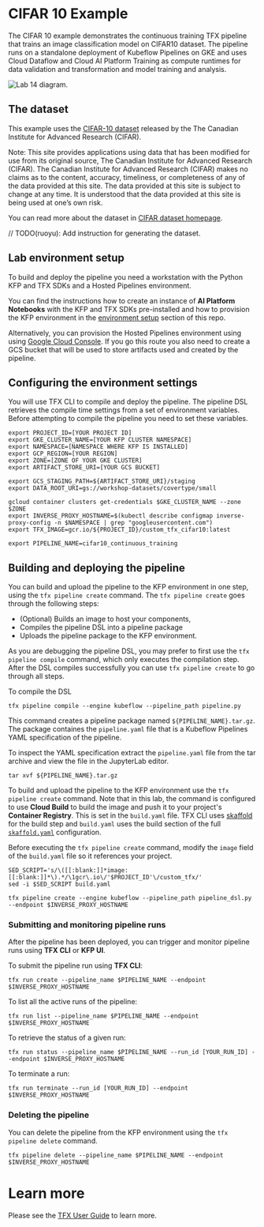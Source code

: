 # CIFAR 10 Example

The CIFAR 10 example demonstrates the continuous training TFX pipeline that trains an image classification model on CIFAR10 dataset. The pipeline runs on a standalone deployment of Kubeflow Pipelines on GKE and uses Cloud Dataflow and Cloud AI Platform Training as compute runtimes for data validation and transformation and model training and analysis. 

![Lab 14 diagram](/images/lab-14-diagram.png).



## The dataset

This example uses the
[CIFAR-10 dataset](https://www.cs.toronto.edu/~kriz/cifar.html) released by the
The Canadian Institute for Advanced Research (CIFAR).

Note: This site provides applications using data that has been modified for use
from its original source, The Canadian Institute for Advanced Research (CIFAR).
The Canadian Institute for Advanced Research (CIFAR) makes no claims as to the
content, accuracy, timeliness, or completeness of any of the data provided at
this site. The data provided at this site is subject to change at any time. It
is understood that the data provided at this site is being used at one’s own
risk.

You can read more about the dataset in
[CIFAR dataset homepage](https://www.cs.toronto.edu/~kriz/cifar.html).

// TODO(ruoyu): Add instruction for generating the dataset.

## Lab environment setup
To build and deploy the pipeline you need a workstation with the Python KFP and TFX SDKs and a Hosted Pipelines environment. 

You can find the instructions how to create an instance of **AI Platform Notebooks** with the KFP and TFX SDKs pre-installed and how to provision the KFP environment in the [environment setup](../../environment-setup) section of this repo.

Alternatively, you can provision the Hosted Pipelines environment using  using [Google Cloud Console](https://console.cloud.google.com/ai-platform/pipelines/clusters). If you go this route you also need to create a GCS bucket that will be used to store artifacts used and created by the pipeline.



## Configuring the environment settings
You will use TFX CLI to compile and deploy the pipeline. The pipeline DSL retrieves the compile time settings from a set of environment variables. Before attempting to compile the pipeline you need to set these variables. 


```
export PROJECT_ID=[YOUR PROJECT ID]
export GKE_CLUSTER_NAME=[YOUR KFP CLUSTER NAMESPACE]
export NAMESPACE=[NAMESPACE WHERE KFP IS INSTALLED]
export GCP_REGION=[YOUR REGION]
export ZONE=[ZONE OF YOUR GKE CLUSTER]
export ARTIFACT_STORE_URI=[YOUR GCS BUCKET]

export GCS_STAGING_PATH=${ARTIFACT_STORE_URI}/staging
export DATA_ROOT_URI=gs://workshop-datasets/covertype/small

gcloud container clusters get-credentials $GKE_CLUSTER_NAME --zone $ZONE
export INVERSE_PROXY_HOSTNAME=$(kubectl describe configmap inverse-proxy-config -n $NAMESPACE | grep "googleusercontent.com")
export TFX_IMAGE=gcr.io/${PROJECT_ID}/custom_tfx_cifar10:latest

export PIPELINE_NAME=cifar10_continuous_training

```


## Building and deploying the pipeline

You can build and upload the pipeline to the KFP environment in one step, using the `tfx pipeline create` command. The `tfx pipeline create` goes through the following steps:
- (Optional) Builds an image to host your components, 
- Compiles the pipeline DSL into a pipeline package 
- Uploads the pipeline package to the KFP environment.

As you are debugging the pipeline DSL, you may prefer to first use the `tfx pipeline compile` command, which only executes the compilation step. After the DSL compiles successfully you can use `tfx pipeline create` to go through all steps.

To compile the DSL
```
tfx pipeline compile --engine kubeflow --pipeline_path pipeline.py
```
This command creates a pipeline package named `${PIPELINE_NAME}.tar.gz`. The package containes the `pipeline.yaml` file that is a Kubeflow Pipelines YAML specification of the pipeline. 

To inspect the YAML specification extract the `pipeline.yaml` file from the tar archive and view the file in the JupyterLab editor.
```
tar xvf ${PIPELINE_NAME}.tar.gz
```

To build and upload the pipeline to the KFP environment use the `tfx pipeline create` command. Note that in this lab, the command is configured to use **Cloud Build** to build the image and push it to your project's **Container Registry**. This is set in the `build.yaml` file. TFX CLI uses [skaffold](https://skaffold.dev/) for the build step and `build.yaml` uses the build section of the full [`skaffold.yaml`](https://skaffold.dev/docs/design/config/) configuration.

Before executing the `tfx pipeline create` command, modify the `image` field of the `build.yaml` file so it references your project. 
```
SED_SCRIPT='s/\([[:blank:]]*image:[[:blank:]]*\).*/\1gcr\.io\/'$PROJECT_ID'\/custom_tfx/'
sed -i $SED_SCRIPT build.yaml
```

```
tfx pipeline create --engine kubeflow --pipeline_path pipeline_dsl.py --endpoint $INVERSE_PROXY_HOSTNAME
```



### Submitting and monitoring pipeline runs

After the pipeline has been deployed, you can trigger and monitor pipeline runs using **TFX CLI** or **KFP UI**.

To submit the pipeline run using **TFX CLI**:
```
tfx run create --pipeline_name $PIPELINE_NAME --endpoint $INVERSE_PROXY_HOSTNAME
```

To list all the active runs of the pipeline:
```
tfx run list --pipeline_name $PIPELINE_NAME --endpoint $INVERSE_PROXY_HOSTNAME
```

To retrieve the status of a given run:
```
tfx run status --pipeline_name $PIPELINE_NAME --run_id [YOUR_RUN_ID] --endpoint $INVERSE_PROXY_HOSTNAME
```
 To terminate a run:
 ```
 tfx run terminate --run_id [YOUR_RUN_ID] --endpoint $INVERSE_PROXY_HOSTNAME
 ```
### Deleting the pipeline
You can delete the pipeline from the KFP environment using the `tfx pipeline delete` command.
```
tfx pipeline delete --pipeline_name $PIPELINE_NAME --endpoint $INVERSE_PROXY_HOSTNAME
```

# Learn more

Please see the
[TFX User Guide](https://github.com/tensorflow/tfx/blob/master/docs/guide/index.md)
to learn more.
